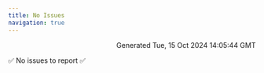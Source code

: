 ```yaml
---
title: No Issues
navigation: true
---
```


<p style="text-align:right;color:#cccs">
Generated Tue, 15 Oct 2024 14:05:44 GMT
</p>
<p>✅ No issues to report ✅</p>



